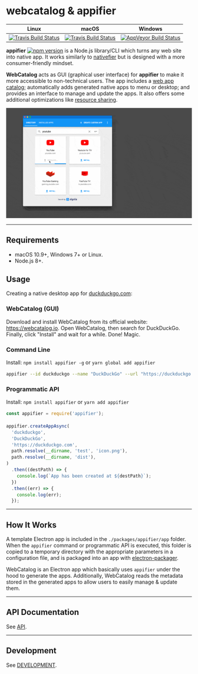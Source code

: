 # webcatalog & appifier

| Linux | macOS | Windows |
| ----- | ----- | ------- |
| [![Travis Build Status](https://travis-ci.org/quanglam2807/webcatalog.svg?branch=master)](https://travis-ci.org/quanglam2807/webcatalog) | [![Travis Build Status](https://travis-ci.org/quanglam2807/webcatalog.svg?branch=master)](https://travis-ci.org/quanglam2807/webcatalog) | [![AppVeyor Build Status](https://ci.appveyor.com/api/projects/status/github/quanglam2807/webcatalog?branch=master&svg=true)](https://ci.appveyor.com/project/quanglam2807/webcatalog/branch/master) |

**appifier** [![npm version](https://badge.fury.io/js/appifier.svg)](https://badge.fury.io/js/appifier) is a Node.js library/CLI which turns any web site into native app. It works similarly to [nativefier](https://github.com/jiahaog/Nativefier) but is designed with a more consumer-friendly mindset.

**WebCatalog** acts as GUI (graphical user interface) for **appifier** to make it more accessible to non-technical users. The app includes a [web app catalog](https://github.com/quanglam2807/webcatalog-apps); automatically adds generated native apps to menu or desktop; and provides an interface to manage and update the apps. It also offers some additional optimizations like [resource sharing](https://github.com/quanglam2807/webcatalog/issues/171).

![WebCatalog for macOS](/build-resources/demo.gif)

---

## Requirements
- macOS 10.9+, Windows 7+ or Linux.
- Node.js 8+.

## Usage
Creating a native desktop app for [duckduckgo.com](https://duckduckgo.com):

### WebCatalog (GUI)
Download and install WebCatalog from its official website: https://webcatalog.io. Open WebCatalog, then search for DuckDuckGo. Finally, click "Install" and wait for a while. Done! Magic.

### Command Line
Install: `npm install appifier -g` or `yarn global add appifier`

```bash
appifier --id duckduckgo --name "DuckDuckGo" --url "https://duckduckgo.com" --icon ./icon.png
```

### Programmatic API
Install: `npm install appifier` or `yarn add appifier`

```js
const appifier = require('appifier');

appifier.createAppAsync(
  'duckduckgo',
  'DuckDuckGo',
  'https://duckduckgo.com',
  path.resolve(__dirname, 'test', 'icon.png'),
  path.resolve(__dirname, 'dist'),
)
  .then((destPath) => {
    console.log(`App has been created at ${destPath}`);
  })
  .then((err) => {
    console.log(err);
  });
```

---

## How It Works
A template Electron app is included in the `./packages/appifier/app` folder. When the `appifier` command or programmatic API is executed, this folder is copied to a temporary directory with the appropriate parameters in a configuration file, and is packaged into an app with [electron-packager](https://github.com/electron-userland/electron-packager).

WebCatalog is an Electron app which basically uses `appifier` under the hood to generate the apps. Additionally, WebCatalog reads the metadata stored in the generated apps to allow users to easily manage & update them.

---

## API Documentation
See [API](API.md).

---

## Development
See [DEVELOPMENT](DEVELOPMENT.md).
